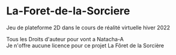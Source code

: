 # La-Foret-de-la-Sorciere
Jeu de plateforme 2D dans le cours de réalité virtuelle hiver 2022



Tous les Droits d'auteur pour vont a Natacha-A <br/>
Je n'offre aucune licence pour ce projet La Fôret de la Sorcière
